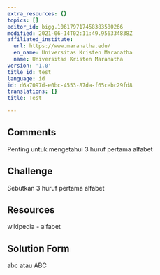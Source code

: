 ```yaml
---
extra_resources: {}
topics: []
editor_id: bigg.106179717458383580266
modified: 2021-06-14T02:11:49.956334838Z
affiliated_institute:
  url: https://www.maranatha.edu/
  en_name: Universitas Kristen Maranatha
  name: Universitas Kristen Maranatha
version: '1.0'
title_id: test
language: id
id: d6a7097d-e0bc-4553-87da-f65cebc29fd8
translations: {}
title: Test

---
```


## Comments

Penting untuk mengetahui 3 huruf pertama alfabet

## Challenge

Sebutkan 3 huruf pertama alfabet

## Resources

wikipedia - alfabet

## Solution Form

abc atau ABC

